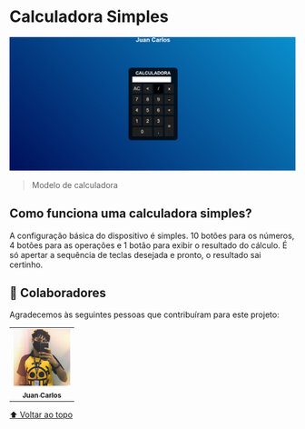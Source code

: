 # Calculadora Simples

<img src="./img/calculadora.png" alt="Calculadora">

> Modelo de calculadora

<h2>Como funciona uma calculadora simples?</h2>

A configuração básica do dispositivo é simples. 10 botões para os números, 4 botões para as operações e 1 botão para exibir o resultado do cálculo. É só apertar a sequência de teclas desejada e pronto, o resultado sai certinho.

## 🤝 Colaboradores

Agradecemos às seguintes pessoas que contribuíram para este projeto:

<table>
  <tr>
    <td align="center">
      <a href="#">
        <img src="./img/1628213195219.jfif" width="100px;" alt="Foto do Juan no GitHub"/><br>
        <sub>
          <b>Juan Carlos</b>
        </sub>
      </a>
    </td>
  </tr>
</table>

[⬆ Voltar ao topo](#Yoga)<br>
